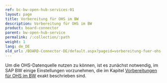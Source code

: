 ```yaml
---
ref: bc-bw-open-hub-services-01
layout: page
title: Vorbereitung für OHS im BW
description: Vorbereitung für OHS im BW
product: board-connector
parent: bw-open-hub-service
permalink: /:collection/:path
weight: 1
lang: de_DE
old_url: /BOARD-Connector-DE/default.aspx?pageid=vorbereitung-fuer-ohs-im-bw
---
```


Um die OHS-Datenquelle nutzen zu können, ist es zunächst notwendig, im SAP BW einige Einstellungen vorzunehmen, die im Kapitel [Vorbereitungen für OHS im BW](../sap-customizing/vorbereitung-fuer-ohs-im-bw) exakt beschrieben sind.  